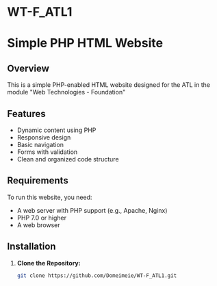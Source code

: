 # WT-F_ATL1
# Simple PHP HTML Website

## Overview

This is a simple PHP-enabled HTML website designed for the ATL in the module "Web Technologies - Foundation"

## Features

- Dynamic content using PHP
- Responsive design
- Basic navigation
- Forms with validation
- Clean and organized code structure

## Requirements

To run this website, you need:

- A web server with PHP support (e.g., Apache, Nginx)
- PHP 7.0 or higher
- A web browser

## Installation

1. **Clone the Repository:**

   ```bash
   git clone https://github.com/Domeimeie/WT-F_ATL1.git
